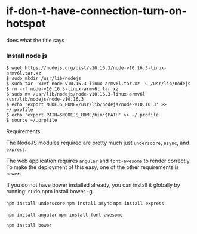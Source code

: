 # if-don-t-have-connection-turn-on-hotspot
does what the title says



### Install node js

```
$ wget https://nodejs.org/dist/v10.16.3/node-v10.16.3-linux-armv6l.tar.xz
$ sudo mkdir /usr/lib/nodejs
$ sudo tar -xJvf node-v10.16.3-linux-armv6l.tar.xz -C /usr/lib/nodejs 
$ rm -rf node-v10.16.3-linux-armv6l.tar.xz
$ sudo mv /usr/lib/nodejs/node-v10.16.3-linux-armv6l /usr/lib/nodejs/node-v10.16.3
$ echo 'export NODEJS_HOME=/usr/lib/nodejs/node-v10.16.3' >> ~/.profile
$ echo 'export PATH=$NODEJS_HOME/bin:$PATH' >> ~/.profile
$ source ~/.profile
```

Requirements


The NodeJS modules required are pretty much just `underscore`, `async`, and `express`.

The web application requires `angular` and `font-awesome` to render correctly. To make the deployment of this easy, one of the other requirements is `bower`.

If you do not have bower installed already, you can install it globally by running: sudo npm install bower -g.



`npm install underscore`
`npm install async`
`npm install express`

`npm install angular`
`npm install font-awesome`


`npm install bower`
